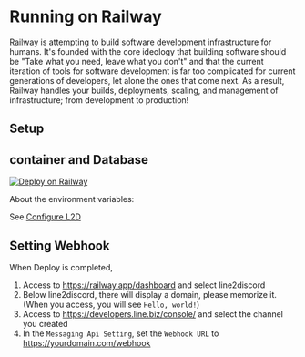 # Running on Railway

[Railway](https://railway.app/) is attempting to build software development infrastructure for humans. It's founded with the core ideology that building software should be "Take what you need, leave what you don't" and that the current iteration of tools for software development is far too complicated for current generations of developers, let alone the ones that come next. As a result, Railway handles your builds, deployments, scaling, and management of infrastructure; from development to production!

## Setup

## container and Database

[![Deploy on Railway](https://railway.app/button.svg)](https://railway.app/new/template/rvH-WB?referralCode=zhixuan)

About the environment variables:

See [Configure L2D](../quickstart.md#configure-l2d)

## Setting Webhook

When Deploy is completed,
1. Access to https://railway.app/dashboard and select line2discord
2. Below line2discord, there will display a domain, please memorize it. (When you access, you will see `Hello, world!`)
3. Access to https://developers.line.biz/console/ and select the channel you created
4. In the `Messaging Api Setting`, set the `Webhook URL` to https://yourdomain.com/webhook
